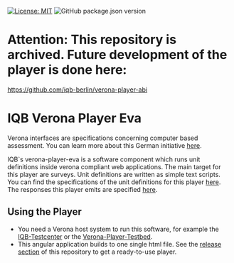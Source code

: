 [![License: MIT](https://img.shields.io/badge/License-MIT-yellow.svg?style=flat-square)](https://opensource.org/licenses/MIT)
![GitHub package.json version](https://img.shields.io/github/package-json/v/iqb-berlin/verona-player-eva?style=flat-square)

# Attention: This repository is archived. Future development of the player is done here:
https://github.com/iqb-berlin/verona-player-abi

# IQB Verona Player Eva 
Verona interfaces are specifications concerning computer based assessment. You can learn 
more about this German initiative [here](https://github.com/verona-interfaces/introduction).

IQB`s verona-player-eva is a software component which runs unit definitions inside verona 
compliant web applications. The main target for this player are surveys. Unit 
definitions are written as simple text scripts. You can find the specifications of the unit definitions
for this player [here](https://github.com/iqb-berlin/verona-data-specifications/blob/main/unit-defs/manual_iqb-scripted.md).
The responses this player emits are specified [here](https://github.com/iqb-berlin/verona-data-specifications/blob/main/responses/manual_iqb-key-value.md).
 
## Using the Player
* You need a Verona host system to run this software, for example the 
[IQB-Testcenter](https://github.com/iqb-berlin/testcenter-setup) or the 
[Verona-Player-Testbed](https://github.com/iqb-berlin/verona-player-testbed).
* This angular application builds to one single html file. See the 
[release section](https://github.com/iqb-berlin/verona-player-eva/releases) of
this repository to get a ready-to-use player.  
